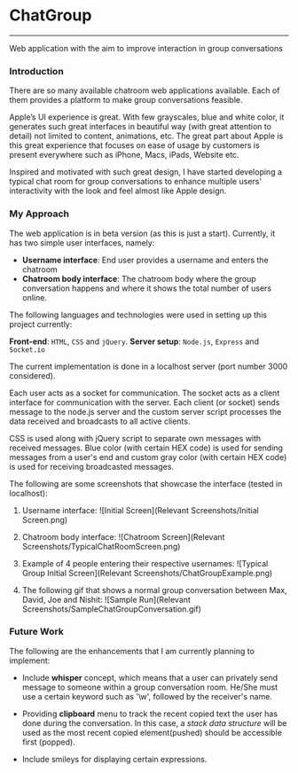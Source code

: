 # ChatGroup
---
Web application with the aim to improve interaction in group conversations

### Introduction

There are so many available chatroom web applications available. Each of them provides a platform to make group conversations feasible.

Apple’s UI experience is great. With few grayscales, blue and white color, it generates such great interfaces in beautiful way (with great attention to detail) not limited to content, animations, etc. The great part about Apple is this great experience that focuses on ease of usage by customers is present everywhere such as iPhone, Macs, iPads, Website etc.

Inspired and motivated with such great design, I have started developing a typical chat room for group conversations to enhance multiple users' interactivity with the look and feel almost like Apple design.


### My Approach

The web application is in beta version (as this is just a start). Currently, it has two simple user interfaces, namely:

- **Username interface**: End user provides a username and enters the chatroom
- **Chatroom body interface**: The chatroom body where the group conversation happens and where it shows the total number of users online.

The following languages and technologies were used in setting up this project currently:

**Front-end**: `HTML`, `CSS` and `jQuery`.
**Server setup**: `Node.js`, `Express` and `Socket.io`

The current implementation is done in a localhost server (port number 3000 considered).

Each user acts as a socket for communication. The socket acts as a client interface for communication with the server. Each client (or socket) sends message to the node.js server and the custom server script processes the data received and broadcasts to all active clients.

CSS is used along with jQuery script to separate own messages with received messages.
Blue color (with certain HEX code) is used for sending messages from a user's end and custom gray color (with certain HEX code) is used for receiving broadcasted messages.



The following are some screenshots that showcase the interface (tested in localhost):
1.	Username interface:
 ![Initial Screen](Relevant Screenshots/Initial Screen.png)

2.	Chatroom body interface:
 ![Chatroom Screen](Relevant Screenshots/TypicalChatRoomScreen.png)

3.	Example of 4 people entering their respective usernames:
 ![Typical Group Initial Screen](Relevant Screenshots/ChatGroupExample.png)

4. The following gif that shows a normal group conversation between Max, David, Joe and Nishit:
 ![Sample Run](Relevant Screenshots/SampleChatGroupConversation.gif)



### Future Work

The following are the enhancements that I am currently planning to implement:

- Include **whisper** concept, which means that a user can privately send message to someone within a group conversation room. He/She must use a certain keyword such as '\w', followed by the receiver's name.

- Providing **clipboard** menu to track the recent copied text the user has done during the conversation. In this case, a *stack data structure* will be used as the most recent copied element(pushed) should be accessible first (popped).

- Include smileys for displaying certain expressions.

